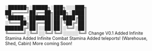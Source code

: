 # 
░██████╗░█████╗░███╗░░░███╗
██╔════╝██╔══██╗████╗░████║
╚█████╗░███████║██╔████╔██║
░╚═══██╗██╔══██║██║╚██╔╝██║
██████╔╝██║░░██║██║░╚═╝░██║
╚═════╝░╚═╝░░╚═╝╚═╝░░░░░╚═╝
Change V0.1 
Added Infinite Stamina
Added Infinite Combat Stamina
Added teleports!
(Warehouse, Shed, Cabin)
More coming Soon!
